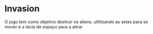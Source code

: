 # Invasion
O jogo tem como objetivo destruir os aliens.
ultilizando as setas para  se mover e a tecla de espaço para a atirar
